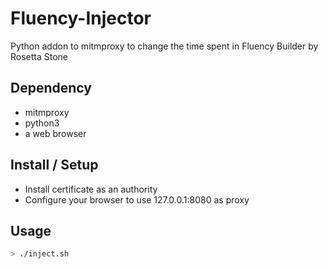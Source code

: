 # Fluency-Injector
Python addon to mitmproxy to change the time spent in Fluency Builder by Rosetta Stone

## Dependency

- mitmproxy
- python3
- a web browser

## Install / Setup

- Install certificate as an authority
- Configure your browser to use 127.0.0.1:8080 as proxy

## Usage
```sh
> ./inject.sh
```
